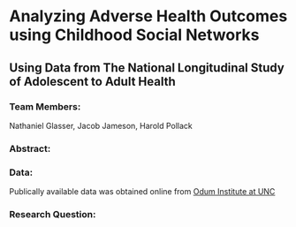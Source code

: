 # Analyzing Adverse Health Outcomes using Childhood Social Networks
## Using Data from The National Longitudinal Study of Adolescent to Adult Health

### Team Members:
Nathaniel Glasser, Jacob Jameson, Harold Pollack


### Abstract:


### Data:

Publically available data was obtained online from [Odum Institute at UNC](https://addhealth.cpc.unc.edu)

### Research Question:


